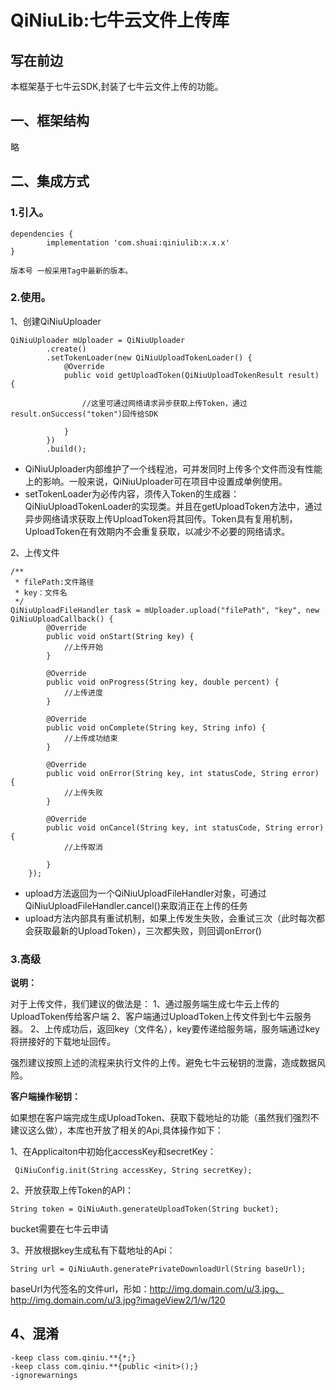 # QiNiuLib:七牛云文件上传库

## 写在前边

本框架基于七牛云SDK,封装了七牛云文件上传的功能。


## 一、框架结构

略


## 二、集成方式

### 1.引入。

```
dependencies {
        implementation 'com.shuai:qiniulib:x.x.x'
}

版本号 一般采用Tag中最新的版本。
```


### 2.使用。

1、创建QiNiuUploader
```
QiNiuUploader mUploader = QiNiuUploader
        .create()
        .setTokenLoader(new QiNiuUploadTokenLoader() {
            @Override
            public void getUploadToken(QiNiuUploadTokenResult result) {

                //这里可通过网络请求异步获取上传Token，通过result.onSuccess("token")回传给SDK

            }
        })
        .build();
```

* QiNiuUploader内部维护了一个线程池，可并发同时上传多个文件而没有性能上的影响。一般来说，QiNiuUploader可在项目中设置成单例使用。
* setTokenLoader为必传内容，须传入Token的生成器：QiNiuUploadTokenLoader的实现类。并且在getUploadToken方法中，通过异步网络请求获取上传UploadToken将其回传。Token具有复用机制，UploadToken在有效期内不会重复获取，以减少不必要的网络请求。


2、上传文件
```
/**
 * filePath:文件路径
 * key：文件名
 */
QiNiuUploadFileHandler task = mUploader.upload("filePath", "key", new QiNiuUploadCallback() {
        @Override
        public void onStart(String key) {
            //上传开始
        }

        @Override
        public void onProgress(String key, double percent) {
            //上传进度
        }

        @Override
        public void onComplete(String key, String info) {
            //上传成功结束
        }

        @Override
        public void onError(String key, int statusCode, String error) {
            //上传失败
        }

        @Override
        public void onCancel(String key, int statusCode, String error) {
            //上传取消

        }
    });

```

* upload方法返回为一个QiNiuUploadFileHandler对象，可通过QiNiuUploadFileHandler.cancel()来取消正在上传的任务
* upload方法内部具有重试机制，如果上传发生失败，会重试三次（此时每次都会获取最新的UploadToken），三次都失败，则回调onError()


### 3.高级

**说明：**

对于上传文件，我们建议的做法是：
1、通过服务端生成七牛云上传的UploadToken传给客户端
2、客户端通过UploadToken上传文件到七牛云服务器。
2、上传成功后，返回key（文件名），key要传递给服务端，服务端通过key将拼接好的下载地址回传。


强烈建议按照上述的流程来执行文件的上传。避免七牛云秘钥的泄露，造成数据风险。

**客户端操作秘钥：**

如果想在客户端完成生成UploadToken、获取下载地址的功能（虽然我们强烈不建议这么做），本库也开放了相关的Api,具体操作如下：

1、在Applicaiton中初始化accessKey和secretKey：
```
 QiNiuConfig.init(String accessKey, String secretKey);
```

2、开放获取上传Token的API：
```
String token = QiNiuAuth.generateUploadToken(String bucket);
```
bucket需要在七牛云申请

3、开放根据key生成私有下载地址的Api：
```
String url = QiNiuAuth.generatePrivateDownloadUrl(String baseUrl);
```
baseUrl为代签名的文件url，形如：http://img.domain.com/u/3.jpg、http://img.domain.com/u/3.jpg?imageView2/1/w/120


## 4、混淆
```
-keep class com.qiniu.**{*;}
-keep class com.qiniu.**{public <init>();}
-ignorewarnings

```
